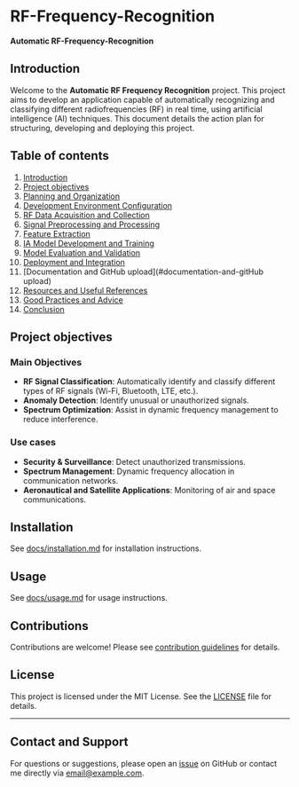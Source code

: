 # RF-Frequency-Recognition

**Automatic RF-Frequency-Recognition**

## Introduction

Welcome to the **Automatic RF Frequency Recognition** project. This project aims to develop an application capable of automatically recognizing and classifying different radiofrequencies (RF) in real time, using artificial intelligence (AI) techniques. This document details the action plan for structuring, developing and deploying this project.

## Table of contents
1. [Introduction](#introduction)
2. [Project objectives](#project-objectives)
3. [Planning and Organization](#planning-and-organization)
4. [Development Environment Configuration](#development-environment-configuration)
5. [RF Data Acquisition and Collection](#acquisition-et-collecte-données-rf)
6. [Signal Preprocessing and Processing](#signalpreprocessing-and-processing)
7. [Feature Extraction](#feature-extraction)
8. [IA Model Development and Training](#ia-model-development-and-training)
9. [Model Evaluation and Validation](#evaluation-and-validation-of-the-model)
10. [Deployment and Integration](#deployment-and-integration)
11. [Documentation and GitHub upload](#documentation-and-gitHub upload)
12. [Resources and Useful References](#ressources-et-références-utiles)
13. [Good Practices and Advice](#good-practices-and-advice)
14. [Conclusion](#conclusion)

## Project objectives

### Main Objectives
- **RF Signal Classification**: Automatically identify and classify different types of RF signals (Wi-Fi, Bluetooth, LTE, etc.).
- **Anomaly Detection**: Identify unusual or unauthorized signals.
- **Spectrum Optimization**: Assist in dynamic frequency management to reduce interference.

### Use cases
- **Security & Surveillance**: Detect unauthorized transmissions.
- **Spectrum Management**: Dynamic frequency allocation in communication networks.
- **Aeronautical and Satellite Applications**: Monitoring of air and space communications.

## Installation

See [docs/installation.md](docs/installation.md) for installation instructions.

## Usage

See [docs/usage.md](docs/usage.md) for usage instructions.

## Contributions

Contributions are welcome! Please see [contribution guidelines](CONTRIBUTING.md) for details.

## License

This project is licensed under the MIT License. See the [LICENSE](LICENSE) file for details.

---

## Contact and Support

For questions or suggestions, please open an [issue](https://github.com/votre-utilisateur/RF-Frequency-Recognition/issues) on GitHub or contact me directly via [email@example.com](mailto:email@example.com).
